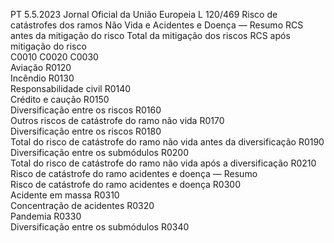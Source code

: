 PT  5.5.2023 Jornal Oficial da União Europeia L 120/469
 Risco de catástrofes dos ramos Não Vida e Acidentes e Doença — Resumo  RCS antes da mitigação 
do risco  Total da mitigação dos 
riscos  RCS após mitigação do 
risco  
C0010  C0020  C0030  
Aviação  R0120  
Incêndio  R0130  
Responsabilidade civil  R0140  
Crédito e caução  R0150  
Diversificação entre os riscos  R0160  
Outros riscos de catástrofe do ramo não vida  R0170  
Diversificação entre os riscos  R0180  
Total do risco de catástrofe do ramo não vida antes da diversificação  R0190  
Diversificação entre os submódulos  R0200  
Total do risco de catástrofe do ramo não vida após a diversificação  R0210  
Risco de catástrofe do ramo acidentes e doença — Resumo  
Risco de catástrofe do ramo acidentes e doença  R0300  
Acidente em massa  R0310  
Concentração de acidentes  R0320  
Pandemia  R0330  
Diversificação entre os submódulos  R0340